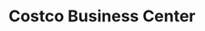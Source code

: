 ---
title: "Costco Business Center"
url: /north-hollywood/costco-business-center/
shop: wholesale
---
